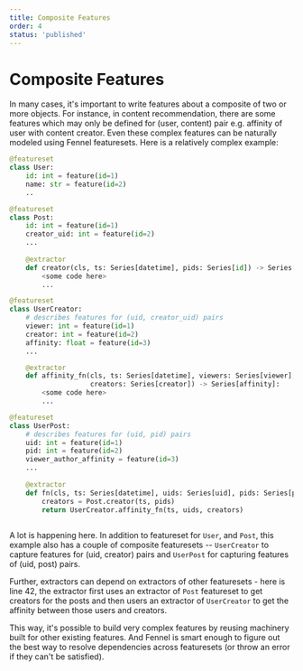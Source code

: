 ```yaml
---
title: Composite Features
order: 4
status: 'published'
---
```


# Composite Features

In many cases, it's important to write features about a composite of two or more objects. For instance, in content recommendation, there are some features which may only be defined for (user, content) pair e.g. affinity of user with content creator. Even these complex features can be naturally modeled using Fennel featuresets. Here is a relatively complex example:

```python
@featureset
class User:
    id: int = feature(id=1)
    name: str = feature(id=2)
    ..

@featureset
class Post:
    id: int = feature(id=1)
    creator_uid: int = feature(id=2)    
    ...
    
    @extractor
    def creator(cls, ts: Series[datetime], pids: Series[id]) -> Series[creator_uid]:
        <some code here>
        ...

@featureset
class UserCreator:
    # describes features for (uid, creator_uid) pairs
    viewer: int = feature(id=1)
    creator: int = feature(id=2)
    affinity: float = feature(id=3)
    ...

    @extractor
    def affinity_fn(cls, ts: Series[datetime], viewers: Series[viewer], 
                    creators: Series[creator]) -> Series[affinity]:
        <some code here>
        ...

@featureset
class UserPost:
    # describes features for (uid, pid) pairs
    uid: int = feature(id=1)
    pid: int = feature(id=2)
    viewer_author_affinity = feature(id=3)
    ...
    
    @extractor
    def fn(cls, ts: Series[datetime], uids: Series[uid], pids: Series[pid]):
        creators = Post.creator(ts, pids)
        return UserCreator.affinity_fn(ts, uids, creators)
            
```

A lot is happening here. In addition to featureset for `User`, and `Post`, this example also has a couple of composite featuresets -- `UserCreator` to capture features for (uid, creator) pairs and `UserPost` for capturing features of (uid, post) pairs.&#x20;

Further, extractors can depend on extractors of other featuresets - here is line 42, the extractor first uses an extractor of `Post` featureset to get creators for the posts and then users an extractor of `UserCreator` to get the affinity between those users and creators.&#x20;

This way, it's possible to build very complex features by reusing machinery built for other existing features. And Fennel is smart enough to figure out the best way to resolve dependencies across featuresets (or throw an error if they can't be satisfied).&#x20;
